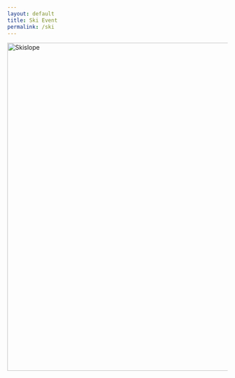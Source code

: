 ```yaml
---
layout: default
title: Ski Event
permalink: /ski
---
```

<img width="750" alt="Skislope" 
src="https://github.com/Code-Demons/miniproject/assets/40652645/37a3fadc-9af0-48e6-b529-23b60c2b5064">
